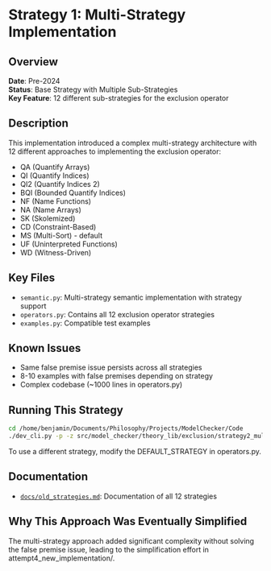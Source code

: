 # Strategy 1: Multi-Strategy Implementation

## Overview
**Date**: Pre-2024  
**Status**: Base Strategy with Multiple Sub-Strategies  
**Key Feature**: 12 different sub-strategies for the exclusion operator

## Description
This implementation introduced a complex multi-strategy architecture with 12 different approaches to implementing the exclusion operator:
- QA (Quantify Arrays)
- QI (Quantify Indices)
- QI2 (Quantify Indices 2)
- BQI (Bounded Quantify Indices)
- NF (Name Functions)
- NA (Name Arrays)
- SK (Skolemized)
- CD (Constraint-Based)
- MS (Multi-Sort) - default
- UF (Uninterpreted Functions)
- WD (Witness-Driven)

## Key Files
- `semantic.py`: Multi-strategy semantic implementation with strategy support
- `operators.py`: Contains all 12 exclusion operator strategies
- `examples.py`: Compatible test examples

## Known Issues
- Same false premise issue persists across all strategies
- 8-10 examples with false premises depending on strategy
- Complex codebase (~1000 lines in operators.py)

## Running This Strategy
```bash
cd /home/benjamin/Documents/Philosophy/Projects/ModelChecker/Code
./dev_cli.py -p -z src/model_checker/theory_lib/exclusion/strategy2_multi/examples.py
```

To use a different strategy, modify the DEFAULT_STRATEGY in operators.py.

## Documentation
- [`docs/old_strategies.md`](docs/old_strategies.md): Documentation of all 12 strategies

## Why This Approach Was Eventually Simplified
The multi-strategy approach added significant complexity without solving the false premise issue, leading to the simplification effort in attempt4_new_implementation/.
